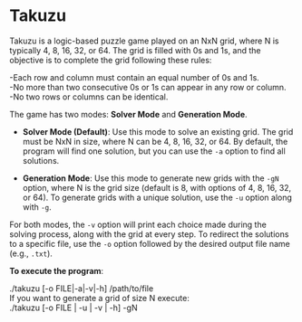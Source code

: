 # Takuzu
Takuzu is a logic-based puzzle game played on an NxN grid, where N is typically 4, 8, 16, 32, or 64. The grid is filled with 0s and 1s, and the objective is to complete the grid following these rules:

-Each row and column must contain an equal number of 0s and 1s.  
-No more than two consecutive 0s or 1s can appear in any row or column.  
-No two rows or columns can be identical.  

The game has two modes: **Solver Mode** and **Generation Mode**.

- **Solver Mode (Default)**: Use this mode to solve an existing grid. The grid must be NxN in size, where N can be 4, 8, 16, 32, or 64. By default, the program will find one solution, but you can use the `-a` option to find all solutions.

- **Generation Mode**: Use this mode to generate new grids with the `-gN` option, where N is the grid size (default is 8, with options of 4, 8, 16, 32, or 64). To generate grids with a unique solution, use the `-u` option along with `-g`.

For both modes, the `-v` option will print each choice made during the solving process, along with the grid at every step. To redirect the solutions to a specific file, use the `-o` option followed by the desired output file name (e.g., `.txt`).

**To execute the program**:  

./takuzu [-o FILE|-a|-v|-h] /path/to/file  
If you want to generate a grid of size N execute:  
./takuzu [-o FILE | -u | -v | -h] -gN  
